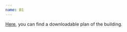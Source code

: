 ```yaml
---
name: B1
---
```


<a href="https://www.unibe.ch/university/campus_and_infrastructure/campus_maps_and_lecture_halls_and_classrooms/building_plans/2_exact_sciences/index_eng.html">
Here</a>,
you can find a downloadable plan of the building.